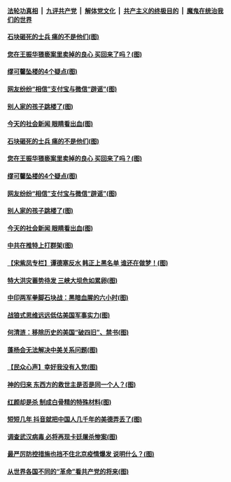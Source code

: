 

####  [法轮功真相](../../../../basic/blob/master/README.md?t=06191831) &nbsp;|&nbsp; [九评共产党](../../../../9ping.md/blob/master/README.md?t=06191831) &nbsp;|&nbsp; [解体党文化](../../../../jtdwh.md/blob/master/README.md?t=06191831)  &nbsp;|&nbsp; [共产主义的终极目的](../../../../gczydzjmd.md/blob/master/README.md?t=06191831) &nbsp;|&nbsp; [魔鬼在统治我们的世界](../../../../mgztzwmdsj.md/blob/master/README.md?t=06191831) 

#### [石块砸死的士兵 痛的不是他们(图)](../pages/p4/937031.md?t=06191831) 

#### [您在王振华猥亵案里卖掉的良心 买回来了吗？(图)](../pages/p4/936980.md?t=06191831) 

#### [缪可馨坠楼的4个疑点(图)](../pages/p4/936988.md?t=06191831) 

#### [网友纷纷“相信”支付宝与微信“辟谣”(图)](../pages/p4/936982.md?t=06191831) 

#### [别人家的孩子跳楼了(图)](../pages/p4/936979.md?t=06191831) 

#### [今天的社会新闻 眼睛看出血(图)](../pages/p4/936975.md?t=06191831) 

#### [石块砸死的士兵 痛的不是他们(图)](../pages/p4/937031.md?t=06191831) 

#### [您在王振华猥亵案里卖掉的良心 买回来了吗？(图)](../pages/p4/936980.md?t=06191831) 

#### [缪可馨坠楼的4个疑点(图)](../pages/p4/936988.md?t=06191831) 

#### [网友纷纷“相信”支付宝与微信“辟谣”(图)](../pages/p4/936982.md?t=06191831) 

#### [别人家的孩子跳楼了(图)](../pages/p4/936979.md?t=06191831) 

#### [今天的社会新闻 眼睛看出血(图)](../pages/p4/936975.md?t=06191831) 

#### [中共在推特上打群架(图)](../pages/p4/936971.md?t=06191831) 

#### [【宋紫凤专栏】谭德塞反水 韩正上黑名单 谁还在做梦！(图)](../pages/p4/936923.md?t=06191831) 

#### [特大洪灾蓄势待发 三峡大坝危如累卵(图)](../pages/p4/936928.md?t=06191831) 

#### [中印两军拳脚石块战：黑暗血腥的六小时(图)](../pages/p4/936899.md?t=06191831) 

#### [战狼式思维远远低估美国军事实力(图)](../pages/p4/936898.md?t=06191831) 

#### [何清涟：移除历史的美国“破四旧”、禁书(图)](../pages/p4/936893.md?t=06191831) 

#### [蓬杨会无法解决中美关系问题(图)](../pages/p4/936892.md?t=06191831) 

#### [【民众心声】幸好我没有入党(图)](../pages/p4/936595.md?t=06191831) 

#### [神的归来 东西方的救世主是否是同一个人？(图)](../pages/p4/936756.md?t=06191831) 

#### [红颜却是杀 制成白骨精的特殊材料(图)](../pages/p4/936824.md?t=06191831) 

#### [短短几年 抖音就把中国人几千年的美德弄丢了(图)](../pages/p4/936806.md?t=06191831) 

#### [调查武汉病毒 必将再现卡廷屠杀惨案(图)](../pages/p4/936802.md?t=06191831) 

#### [最严厉防控措施也挡不住北京疫情爆发 说明什么？(图)](../pages/p4/936799.md?t=06191831) 

#### [从世界各国不同的“革命”看共产党的将来(图)](../pages/p4/936783.md?t=06191831) 

